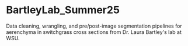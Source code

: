 # BartleyLab_Summer25
Data cleaning, wrangling, and pre/post-image segmentation pipelines for aerenchyma in switchgrass cross sections from Dr. Laura Bartley's lab at WSU. 
